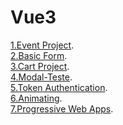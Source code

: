 # Vue3

[1.Event Project](https://github.com/mfreitassm/vue3/event-app).\
[2.Basic Form](https://github.com/mfreitassm/vue3/vue-basic-form).\
[3.Cart Project](https://github.com/mfreitassm/vue3/cart-project).\
[4.Modal-Teste](https://github.com/mfreitassm/vue3/modal-project).\
[5.Token Authentication](https://github.com/mfreitassm/vue3/token-authentication).\
[6.Animating](https://github.com/mfreitassm/vue3/animating).\
[7.Progressive Web Apps](https://github.com/mfreitassm/vue3/pwa-with-vue).

